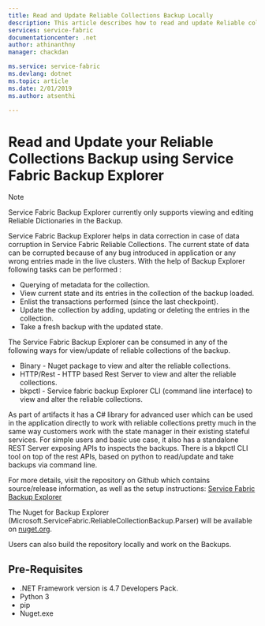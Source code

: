 ```yaml
---
title: Read and Update Reliable Collections Backup Locally 
description: This article describes how to read and update Reliable collectios backup locally
services: service-fabric
documentationcenter: .net
author: athinanthny
manager: chackdan

ms.service: service-fabric
ms.devlang: dotnet
ms.topic: article
ms.date: 2/01/2019
ms.author: atsenthi

---
```


# Read and Update your Reliable Collections Backup using Service Fabric Backup Explorer

> [!NOTE]
> Service Fabric Backup Explorer currently only supports viewing and editing Reliable Dictionaries in the Backup.
>

Service Fabric Backup Explorer helps in data correction in case of data corruption in Service Fabric Reliable Collections. The current state of data can be corrupted because of any bug introduced in application or any wrong entries made in the live clusters.
With the help of Backup Explorer following tasks can be performed :
-	Querying of metadata for the collection.
-	View current state and its entries in the collection of the backup loaded.
-	Enlist the transactions performed (since the last checkpoint).
-	Update the collection by adding, updating or deleting the entries in the collection.
-	Take a fresh backup with the updated state.

The Service Fabric Backup Explorer can be consumed in any of the following ways for view/update of reliable collections of the backup.
-	Binary - Nuget package to view and alter the reliable collections.
-	HTTP/Rest - HTTP based Rest Server to view and alter the reliable collections.
-	bkpctl - Service fabric backup Explorer CLI (command line interface) to view and alter the reliable collections.

As part of artifacts it has a C# library for advanced user which can be used in the application directly to work with reliable collections pretty much in the same way customers work with the state manager in their existing stateful services. For simple users and basic use case, it also has a standalone REST Server exposing  APIs to inspects the backups. There is a bkpctl CLI tool on top of the rest APIs, based on python to read/update and take backups via command line.
 
For more details, visit the repository on Github which contains source/release information, as well as the setup instructions: [Service Fabric Backup Explorer](https://github.com/microsoft/service-fabric-backup-explorer)


The Nuget for Backup Explorer (Microsoft.ServiceFabric.ReliableCollectionBackup.Parser) will be available on [nuget.org](https://www.nuget.org/). 

Users can also build the repository locally and work on the Backups.

## Pre-Requisites

- .NET Framework version is 4.7 Developers Pack.
- Python 3 
- pip
- Nuget.exe
